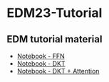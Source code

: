 # EDM23-Tutorial
## EDM tutorial material

- [Notebook - FFN](https://colab.research.google.com/drive/1RrsN3ojUv_byjgmq-Zfwn3txltyTiZP8?usp=sharing)
- [Notebook - DKT](https://colab.research.google.com/drive/1l7G3Jj43sRmFJV9kYglarXi_oteHFthD?usp=sharing) 
- [Notebook - DKT + Attention](https://colab.research.google.com/drive/11vd5fKUXVaOGFUNX9WcSq4uZspoKzP6s?usp=sharing) 
